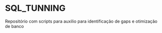 # SQL_TUNNING
Repositório com scripts para auxilio para identificação de gaps e otimização de banco
